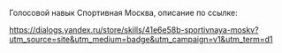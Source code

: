 Голосовой навык Спортивная Москва, описание по ссылке:

https://dialogs.yandex.ru/store/skills/41e6e58b-sportivnaya-moskv?utm_source=site&utm_medium=badge&utm_campaign=v1&utm_term=d1